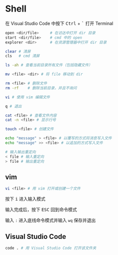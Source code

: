 # Shell

在 Visual Studio Code 中按下 <kbd>Ctrl</kbd> + <kbd>`</kbd> 打开 Terminal

```zsh
open <dir/file>     # 在访达中打开 dir 目录
start <dir/file>    # cmd 中的 open
explorer <dir>      # 在资源管理器中打开 dir 目录

clear # 清屏
cls   # cmd 清屏

ls -ah # 查看当前目录所有文件（包括隐藏文件）

mv <file> <dir> # 将 file 移动到 dir

rm <file> # 删除文件
rm -rf    # 删除当前目录，并且不询问

vi # 使用 vim 编辑文件

q # 退出

cat <file> # 查看文件内容
cat -n <file> # 显示行号

touch <file> # 创建文件

echo "message" > <file> # 以覆写的方式将消息写入文件
echo "message" >> <file> # 以追加的方式写入文件

# 输入输出重定向
< file # 输入重定向
> file # 输出重定向
```

## vim

```zsh
vi <file> # 用 vim 打开或创建一个文件
```

按下 <kbd>i</kbd> 进入输入模式

输入完成后，按下 <kbd>ESC</kbd> 回到命令模式

输入 `:` 进入底线命令模式并输入 `wq` 保存并退出

## Visual Studio Code

```zsh
code . # 用 Visual Studio Code 打开该文件夹
```
